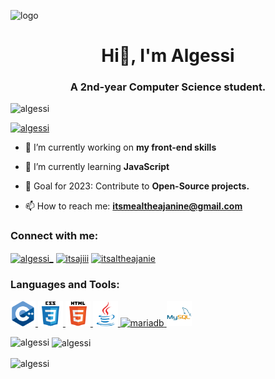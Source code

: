 ![logo](https://github.com/Algessi/Algessi/blob/main/Banner-GitHub.png)
<h1 align="center">Hi👋, I'm Algessi</h1>
<h3 align="center">A 2nd-year Computer Science student.</h3>

<p align="left"> <img src="https://komarev.com/ghpvc/?username=algessi&label=Profile%20views&color=0e75b6&style=flat" alt="algessi" /> </p>

<p align="left"> <a href="https://github.com/ryo-ma/github-profile-trophy"><img src="https://github-profile-trophy.vercel.app/?username=algessi" alt="algessi" /></a> </p>

- 🔭 I’m currently working on **my front-end skills**

- 🌱 I’m currently learning **JavaScript**

- 👯 Goal for 2023: Contribute to **Open-Source projects.**

- 📫 How to reach me: **itsmealtheajanine@gmail.com**

<h3 align="left">Connect with me:</h3>
<p align="left">
<a href="https://twitter.com/algessi_" target="blank"><img align="center" src="https://raw.githubusercontent.com/rahuldkjain/github-profile-readme-generator/master/src/images/icons/Social/twitter.svg" alt="algessi_" height="30" width="40" /></a>
<a href="https://fb.com/itsajiii" target="blank"><img align="center" src="https://raw.githubusercontent.com/rahuldkjain/github-profile-readme-generator/master/src/images/icons/Social/facebook.svg" alt="itsajiii" height="30" width="40" /></a>
<a href="https://instagram.com/itsaltheajanie" target="blank"><img align="center" src="https://raw.githubusercontent.com/rahuldkjain/github-profile-readme-generator/master/src/images/icons/Social/instagram.svg" alt="itsaltheajanie" height="30" width="40" /></a>
</p>

<h3 align="left">Languages and Tools:</h3>
<p align="left"> <a href="https://www.w3schools.com/cpp/" target="_blank" rel="noreferrer"> <img src="https://raw.githubusercontent.com/devicons/devicon/master/icons/cplusplus/cplusplus-original.svg" alt="cplusplus" width="40" height="40"/> </a> <a href="https://www.w3schools.com/css/" target="_blank" rel="noreferrer"> <img src="https://raw.githubusercontent.com/devicons/devicon/master/icons/css3/css3-original-wordmark.svg" alt="css3" width="40" height="40"/> </a> <a href="https://www.w3.org/html/" target="_blank" rel="noreferrer"> <img src="https://raw.githubusercontent.com/devicons/devicon/master/icons/html5/html5-original-wordmark.svg" alt="html5" width="40" height="40"/> </a> <a href="https://www.java.com" target="_blank" rel="noreferrer"> <img src="https://raw.githubusercontent.com/devicons/devicon/master/icons/java/java-original.svg" alt="java" width="40" height="40"/> </a> <a href="https://mariadb.org/" target="_blank" rel="noreferrer"> <img src="https://www.vectorlogo.zone/logos/mariadb/mariadb-icon.svg" alt="mariadb" width="40" height="40"/> </a> <a href="https://www.mysql.com/" target="_blank" rel="noreferrer"> <img src="https://raw.githubusercontent.com/devicons/devicon/master/icons/mysql/mysql-original-wordmark.svg" alt="mysql" width="40" height="40"/> </a> </p>

<p><img align="left" src="https://github-readme-stats.vercel.app/api/top-langs?username=algessi&show_icons=true&locale=en&layout=compact" alt="algessi" /></p>

<p>&nbsp;<img align="center" src="https://github-readme-stats.vercel.app/api?username=algessi&show_icons=true&locale=en" alt="algessi" /></p>

<p><img align="center" src="https://github-readme-streak-stats.herokuapp.com/?user=algessi&" alt="algessi" /></p>
